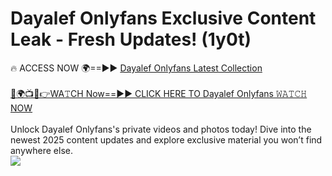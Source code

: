 # Dayalef Onlyfans Exclusive Content Leak - Fresh Updates! (1y0t)

🔥 ACCESS NOW 🌍==►► <a href="https://tinyurl.com/kvy9nzfs" rel="nofollow">Dayalef Onlyfans Latest Collection</a>
<br><br>
[🔴🌍📺📱👉WA𝚃CH Now==►► CLICK HERE TO Dayalef Onlyfans 𝚆𝙰𝚃𝙲𝙷 NOW](https://tinyurl.com/kvy9nzfs)
<br><br>
Unlock Dayalef Onlyfans's private videos and photos today! Dive into the newest 2025 content updates and explore exclusive material you won’t find anywhere else.
<br>
<a href="https://tinyurl.com/kvy9nzfs" rel="nofollow" data-target="animated-image.originalLink"><img src="https://camo.githubusercontent.com/8a4f000d20f83aca3bf7ec5f350d767afa0574a8a352519fd8cfa583a6f93a33/68747470733a2f2f692e696d6775722e636f6d2f644a486b345a712e676966" data-canonical-src="https://i.imgur.com/dJHk4Zq.gif" style="max-width: 100%; display: inline-block;" data-target="animated-image.originalImage"></a>
<br>
